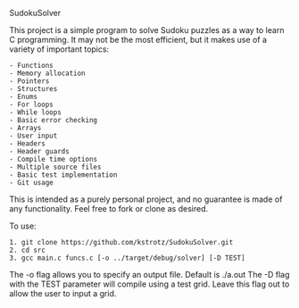 SudokuSolver

This project is a simple program to solve Sudoku puzzles as a way to learn
C programming.  It may not be the most efficient, but it makes use of a 
variety of important topics:
	
	- Functions
	- Memory allocation
	- Pointers
	- Structures
	- Enums
	- For loops
	- While loops
	- Basic error checking
	- Arrays
	- User input
	- Headers
	- Header guards
	- Compile time options
	- Multiple source files
	- Basic test implementation
	- Git usage
	
This is intended as a purely personal project, and no guarantee is made of 
any functionality.  Feel free to fork or clone as desired.

To use:

	1. git clone https://github.com/kstrotz/SudokuSolver.git
	2. cd src
	3. gcc main.c funcs.c [-o ../target/debug/solver] [-D TEST]

The -o flag allows you to specify an output file. Default is ./a.out
The -D flag with the TEST parameter will compile using a test grid. Leave
this flag out to allow the user to input a grid.

